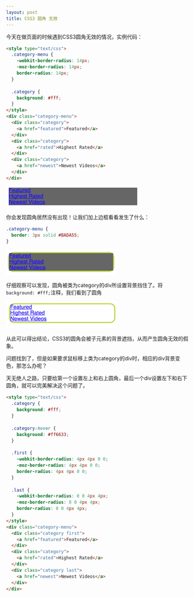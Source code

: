 ```yaml
---
layout: post
title: CSS3 圆角 无效
---
```

今天在做页面的时候遇到CSS3圆角无效的情况，实例代码：

```html
<style type="text/css">
  .category-menu {
    -webkit-border-radius: 14px;
    -moz-border-radius: 14px;
    border-radius: 14px;
  }

  .category {
    background: #fff;
  }
</style>
<div class="category-menu">
  <div class="category">
    <a href="featured">Featured</a>
  </div>
  <div class="category">
    <a href="rated">Highest Rated</a>
  </div>
  <div class="category">
    <a href="newest">Newest Videos</a>
  </div>
</div>
```

<img src="/images/2013/11/QQ20131107-1.png" />  

你会发现圆角居然没有出现！让我们加上边框看看发生了什么：

```css
.category-menu {
  border: 3px solid #BADA55;
}
```

<img src="/images/2013/11/QQ20131107-2.png" />

仔细观察可以发现，圆角被类为category的div所设置背景挡住了。将`background: #fff;`注释，我们看到了圆角

<img src="/images/2013/11/QQ20131107-3.png" />

从此可以得出结论，CSS3的圆角会被子元素的背景遮挡，从而产生圆角无效的假象。

问题找到了，但是如果要求鼠标移上类为category的div时，相应的div背景变色，那怎么办呢？

天无绝人之路，只要给第一个设置左上和右上圆角，最后一个div设置左下和右下圆角，就可以完美解决这个问题了。

```html
<style type="text/css">
  .category {
    background: #fff;
  }

  .category:hover {
    background: #ff6633;
  }

  .first {
    -webkit-border-radius: 4px 4px 0 0;
    -moz-border-radius: 4px 4px 0 0;
    border-radius: 4px 4px 0 0;
  }

  .last {
    -webkit-border-radius: 0 0 4px 4px;
    -moz-border-radius: 0 0 4px 4px;
    border-radius: 0 0 4px 4px;
  }
</style>
<div class="category-menu">
  <div class="category first">
    <a href="featured">Featured</a>
  </div>
  <div class="category">
    <a href="rated">Highest Rated</a>
  </div>
  <div class="category last">
    <a href="newest">Newest Videos</a>
  </div>
</div>
```
